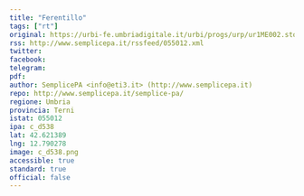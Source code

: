 ```yaml
---
title: "Ferentillo"
tags: ["rt"]
original: https://urbi-fe.umbriadigitale.it/urbi/progs/urp/ur1ME002.sto?DB_NAME=e055012
rss: http://www.semplicepa.it/rssfeed/055012.xml
twitter: 
facebook: 
telegram: 
pdf: 
author: SemplicePA <info@eti3.it> (http://www.semplicepa.it)
repo: http://www.semplicepa.it/semplice-pa/
regione: Umbria
provincia: Terni
istat: 055012
ipa: c_d538
lat: 42.621389
lng: 12.790278
image: c_d538.png
accessible: true
standard: true
official: false
---
```

